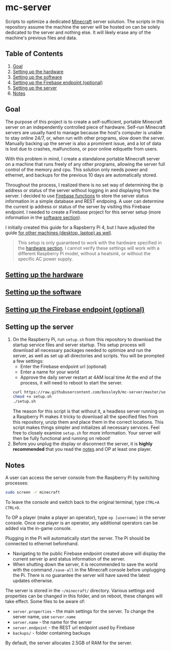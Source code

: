 # mc-server
Scripts to optimize a dedicated [Minecraft](https://www.minecraft.net/) server solution. The scripts in this repository assume the machine the server will be hosted on can be solely dedicated to the server and nothing else. It will likely erase any of the machine's previous files and data.

## Table of Contents
1. [Goal](#goal)
2. [Setting up the hardware](#hardware)
3. [Setting up the software](#software)
3. [Setting up the Firebase endpoint (optional)](#endpoint)
4. [Setting up the server](#setup)
5. [Notes](#notes)

## Goal <a name="goal"></a>
The purpose of this project is to create a self-sufficient, portable Minecraft server on an independently controlled piece of hardware. Self-run Minecraft servers are usually hard to manage because the host's computer is unable to stay online 24/7, or, when run with other programs, slow down the server. Manually backing up the server is also a prominent issue, and a lot of data is lost due to crashes, malfunctions, or poor online ediquette from users.

With this problem in mind, I create a standalone portable Minecraft server on a machine that runs freely of any other programs, allowing the server full control of the memory and cpu. This solution only needs power and ethernet, and backups for the previous 10 days are automatically stored.

Throughout the process, I realized there is no set way of determining the ip address or status of the server without logging in and displaying from the server. I decided to use [Firebase functions](https://firebase.google.com/docs/functions) to store the server status information in a simple database and REST endpoing. A user can determine the current ip address or status of the server by visiting this Firebase endpoint. I needed to create a Firebase project for this server setup (more information in the [software section](doc/software.md)).

I initially created this guide for a Rapsberry Pi 4, but I have adjusted the guide [for other machines (desktop, laptop) as well](desktop/computer.md).

> This setup is only guaranteed to work with the hardware specified in the [hardware section](doc/hardware.md). I cannot verify these settings will work with a different Raspberry Pi model, without a heatsink, or without the specific AC power supply.

## [Setting up the hardware <a name="hardware"></a>](doc/hardware.md)

## [Setting up the software <a name="software"></a>](doc/software.md)

## [Setting up the Firebase endpoint (optional) <a name="endpoint"></a>](doc/firebase.md)

## Setting up the server <a name="setup"></a>

1. On the Raspberry Pi, run `setup.sh` from this repository to download the startup service files and server startup. This setup process will download all necessary packages needed to optimize and run the server, as well as set up all directories and scripts. You will be prompted a few settings:
    - Enter the Firebase endpoint url (optional)
    - Enter a name for your world
    - Approve the daily server restart at 4AM local time
    At the end of the process, it will need to reboot to start the server.
    ```bash
    curl https://raw.githubusercontent.com/bossley9/mc-server/master/setup.sh -o setup.sh
    chmod +x setup.sh
    ./setup.sh
    ```
    The reason for this script is that without it, a headless server running on a Raspberry Pi makes it tricky to download all the specified files from this repository, unzip them and place them in the correct locations. This script makes things simpler and initializes all necessary services. Feel free to closely examine `setup.sh` for more information.
    Your server will then be fully functional and running on reboot!
2. Before you unplug the display or disconnect the server, it is **highly recommended** that you read the [notes](#notes) and OP at least one player.

## Notes <a name="notes"></a>
A user can access the server console from the Raspberry Pi by switching processes:
```bash
sudo screen -r minecraft
```
To leave the console and switch back to the original terminal, type `CTRL+A CTRL+D`.

To OP a player (make a player an operator), type `op [username]` in the server console. Once one player is an operator, any additional operators can be added via the in-game console.

Plugging in the Pi will automatically start the server. The Pi should be connected to ethernet beforehand. 
- Navigating to the public Firebase endpoint created above will display the current server ip and status information of the server.
- When shutting down the server, it is recommended to save the world with the command `/save-all` in the Minecraft console before unplugging the Pi. There is no guarantee the server will have saved the latest updates otherwise.

The server is stored in the `~/minecraft/` directory. Various settings and properties can be changed in this folder, and on reboot, these changes will take effect. Some files to be aware of:
- `server.properties` - the main settings for the server. To change the server name, use `server.name`
- `server.name` - the name for the server
- `server.endpoint` - the REST url endpoint used by Firebase
- `backups/` - folder containing backups

By default, the server allocates 2.5GB of RAM for the server.

